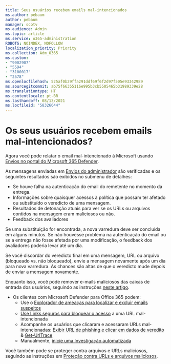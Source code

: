 ```yaml
---
title: Seus usuários recebem emails mal-intencionados
ms.author: pebaum
author: pebaum
manager: scotv
ms.audience: Admin
ms.topic: article
ms.service: o365-administration
ROBOTS: NOINDEX, NOFOLLOW
localization_priority: Priority
ms.collection: Adm_O365
ms.custom:
- "9002907"
- "5594"
- "3100017"
- "2578"
ms.openlocfilehash: 525af0b29ffa291ddf69f6f2d97f505e93342989
ms.sourcegitcommit: ab75f66355116e995b3cb5505465b31989339e28
ms.translationtype: HT
ms.contentlocale: pt-BR
ms.lasthandoff: 08/13/2021
ms.locfileid: "58326644"
---
```

# <a name="did-your-users-receive-malicious-email"></a>Os seus usuários recebem emails mal-intencionados?

Agora você pode relatar o email mal-intencionado à Microsoft usando [Envios no portal do Microsoft 365 Defender](https://sip.security.microsoft.com/reportsubmission?viewid=admin).

As mensagens enviadas em [Envios do administrador](https://security.microsoft.com/reportsubmission?viewid=admin) são verificadas e os seguintes resultados são exibidos no submenu de detalhes:

- Se houve falha na autenticação do email do remetente no momento da entrega.
- Informações sobre quaisquer acessos à política que possam ter afetado ou substituído o veredicto de uma mensagem.
- Resultados de detonação atuais para ver se os URLs ou arquivos contidos na mensagem eram maliciosos ou não.
- Feedback dos avaliadores

Se uma substituição for encontrada, a nova varredura deve ser concluída em alguns minutos. Se não houvesse problema na autenticação do email ou se a entrega não fosse afetada por uma modificação, o feedback dos avaliadores poderia levar até um dia.

Se você discordar do veredicto final em uma mensagem, URL ou arquivo (bloqueado vs. não bloqueado), envie a mensagem novamente após um dia para nova varredura. As chances são altas de que o veredicto mude depois de enviar a mensagem novamente.

Enquanto isso, você pode remover e-mails maliciosos das caixas de entrada dos usuários, seguindo as instruções [neste artigo](https://docs.microsoft.com/microsoft-365/compliance/search-for-and-delete-messages-in-your-organization).

- Os clientes com Microsoft Defender para Office 365 podem:
  - Use o [Explorador de ameaças para localizar e excluir emails suspeitos](https://docs.microsoft.com/microsoft-365/security/office-365-security/investigate-malicious-email-that-was-delivered)
  - [Use Links seguros para bloquear o acesso](https://docs.microsoft.com/microsoft-365/security/office-365-security/safe-links) a uma URL mal-intencionada
  - Acompanhe os usuários que clicaram e acessaram URLs mal-intencionadas: [Exibir URL de phishing e clicar em dados de veredito](https://docs.microsoft.com/microsoft-365/security/office-365-security/threat-explorer) & [Get-UrlTrace](https://docs.microsoft.com/powershell/module/exchange/get-urltrace)
  - Manualmente, [inicie uma Investigação automatizada](https://docs.microsoft.com/microsoft-365/security/office-365-security/automated-investigation-response-office)

Você também pode se proteger contra arquivos e URLs maliciosos, seguindo as instruções em [Proteção contra URLs e arquivos maliciosos](https://docs.microsoft.com/microsoft-365/security/office-365-security/protect-against-threats).
